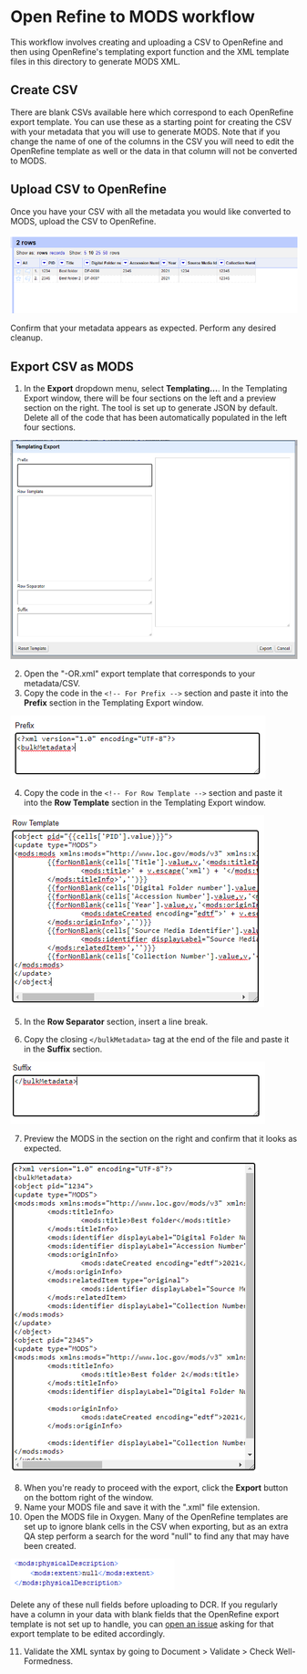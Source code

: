 # Open Refine to MODS workflow
This workflow involves creating and uploading a CSV to OpenRefine and then using OpenRefine's templating export function and the XML template files in this directory to generate MODS XML.
## Create CSV
There are blank CSVs available here which correspond to each OpenRefine export template. You can use these as a starting point for creating the CSV with your metadata that you will use to generate MODS. Note that if you change the name of one of the columns in the CSV you will need to edit the OpenRefine template as well or the data in that column will not be converted to MODS.
## Upload CSV to OpenRefine
Once you have your CSV with all the metadata you would like converted to MODS, upload the CSV to OpenRefine.

![Sample CSV in OpenRefine](screenshots/OR-CSV-upload.PNG)

Confirm that your metadata appears as expected. Perform any desired cleanup.
## Export CSV as MODS
1. In the **Export** dropdown menu, select **Templating...**. In the Templating Export window, there will be four sections on the left and a preview section on the right. The tool is set up to generate JSON by default. Delete all of the code that has been automatically populated in the left four sections.

![Templating Export Window](screenshots/Templating-Export.png)

2. Open the "-OR.xml" export template that corresponds to your metadata/CSV.
3. Copy the code in the `<!-- For Prefix -->` section and paste it into the **Prefix** section in the Templating Export window.

![Prefix](screenshots/Prefix.PNG)

4. Copy the code in the `<!-- For Row Template -->` section and paste it into the **Row Template** section in the Templating Export window.

![Row Template](screenshots/Row-Template.png)

5. In the **Row Separator** section, insert a line break.

6. Copy the closing `</bulkMetadata>` tag at the end of the file and paste it in the **Suffix** section.

![Suffix](screenshots/Suffix.PNG)

7. Preview the MODS in the section on the right and confirm that it looks as expected.

![Preview](screenshots/Preview.PNG)

8. When you're ready to proceed with the export, click the **Export** button on the bottom right of the window.
9. Name your MODS file and save it with the ".xml" file extension.
10. Open the MODS file in Oxygen. Many of the OpenRefine templates are set up to ignore blank cells in the CSV when exporting, but as an extra QA step perform a search for the word "null" to find any that may have been created.

![Null](screenshots/null.PNG)

Delete any of these null fields before uploading to DCR. If you regularly have a column in your data with blank fields that the OpenRefine export template is not set up to handle, you can [open an issue](https://github.com/UNC-Libraries/Metadata-Miscellany/issues) asking for that export template to be edited accordingly.

11. Validate the XML syntax by going to Document > Validate > Check Well-Formedness.
